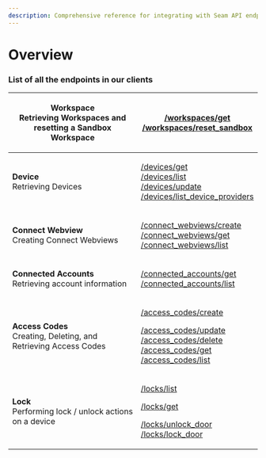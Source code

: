 ```yaml
---
description: Comprehensive reference for integrating with Seam API endpoints
---
```


# Overview

### List of all the endpoints in our clients

| <p><strong>Workspace</strong><br>Retrieving Workspaces and resetting a Sandbox Workspace</p>  | <p><a href="workspaces/get-workspace.md">/workspaces/get</a><br><a href="workspaces/reset-workspace.md">/workspaces/reset_sandbox</a></p>                                                                                                                                                                                                                                              |
| --------------------------------------------------------------------------------------------- | -------------------------------------------------------------------------------------------------------------------------------------------------------------------------------------------------------------------------------------------------------------------------------------------------------------------------------------------------------------------------------------- |
| <p><strong>Device</strong><br><strong></strong>Retrieving Devices</p>                         | <p><a href="devices/get-device.md">/devices/get</a><br><a href="devices/list-devices.md">/devices/list</a><br><a href="devices/update-device.md">/devices/update</a><br><a href="devices/list-device-providers.md">/devices/list_device_providers</a></p>                                                                                                                                                                                                               |
| <p><strong>Connect Webview</strong><br>Creating Connect Webviews</p>                          | <p><a href="connect-webviews/create-a-connect-webview.md">/connect_webviews/create</a><br><a href="connect-webviews/get-a-connect-webview.md">/connect_webviews/get</a><br><a href="connect-webviews/list-connect-webviews.md">/connect_webviews/list</a></p>                                                                                                                          |
| <p><strong>Connected Accounts</strong><br>Retrieving account information</p>                  | <p><a href="connected-accounts/get-a-connected-account.md">/connected_accounts/get</a><br><a href="connected-accounts/list-connected-accounts.md">/connected_accounts/list</a></p>                                                                                                                                                                                                     |
| <p><strong>Access Codes</strong><br>Creating, Deleting, and Retrieving Access Codes</p>       | <p><a href="access-codes/create-an-access-code.md">/access_codes/create</a></p><p><a href="access-codes/update-an-access-code.md">/access_codes/update</a><br><a href="access-codes/delete-an-access-code.md">/access_codes/delete</a><br><a href="access-codes/get-an-access-code.md">/access_codes/get</a><br><a href="access-codes/list-access-codes.md">/access_codes/list</a></p> |
| <p><strong>Lock</strong><br><strong></strong>Performing lock / unlock actions on a device</p> | <p><a href="devices/list-devices.md">/locks/list</a></p><p><a href="devices/get-device.md">/locks/get</a></p><p><a href="locks/unlock-a-lock.md">/locks/unlock_door</a><br><a href="locks/lock-a-lock.md">/locks/lock_door</a></p>                                                                                                                                                     |

